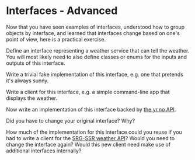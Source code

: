 # Interfaces - Advanced

Now that you have seen examples of interfaces, understood how to group objects by interface, and learned that interfaces change based on one's point of view, here is a practical exercise.

Define an interface representing a weather service that can tell the weather. You will most likely need to also define classes or enums for the inputs and outputs of this interface.

Write a trivial fake implementation of this interface, e.g. one that pretends it's always sunny.

Write a client for this interface, e.g. a simple command-line app that displays the weather.

Now write an implementation of this interface backed by [the yr.no API](https://hjelp.yr.no/hc/en-us/articles/360001940793-Free-weather-data-service-from-Yr).

Did you have to change your original interface? Why?

How much of the implementation for this interface could you reuse if you had to write a client for the [SRG-SSR weather API](https://developer.srgssr.ch/apis/srgssr-weather)? Would you need to change the interface again? Would this new client need make use of additional interfaces internally?

